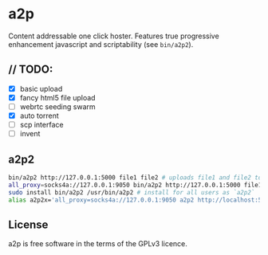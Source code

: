 # a2p

Content addressable one click hoster. Features true progressive enhancement javascript and scriptability (see `bin/a2p2`).

## // TODO:

- [X] basic upload
- [x] fancy html5 file upload
- [ ] webrtc seeding swarm
- [X] auto torrent
- [ ] scp interface
- [ ] invent

## a2p2

```sh
bin/a2p2 http://127.0.0.1:5000 file1 file2 # uploads file1 and file2 to http://127.0.0.1:5000/
all_proxy=socks4a://127.0.0.1:9050 bin/a2p2 http://127.0.0.1:5000 file1 file2 # uploads with proxy
sudo install bin/a2p2 /usr/bin/a2p2 # install for all users as `a2p2`
alias a2p2x='all_proxy=socks4a://127.0.0.1:9050 a2p2 http://localhost:5000' # add shorthand `a2p2x file1 file2`
```

## License

a2p is free software in the terms of the GPLv3 licence.

